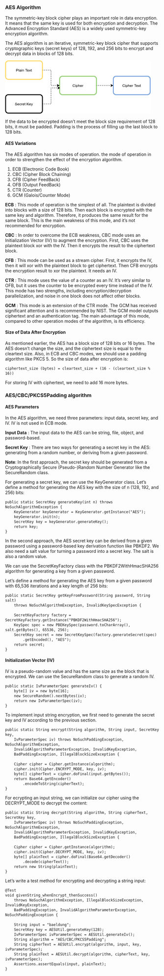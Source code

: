 ### AES Algorithm

The symmetric-key block cipher plays an important role in data encryption. It means that the same key is used for both encryption and decryption. The Advanced Encryption Standard (AES) is a widely used symmetric-key encryption algorithm.


The AES algorithm is an iterative, symmetric-key block cipher that supports cryptographic keys (secret keys) of 128, 192, and 256 bits to encrypt and decrypt data in blocks of 128 bits. 

![AES Diagram](img/aes.webp)

If the data to be encrypted doesn’t meet the block size requirement of 128 bits, it must be padded. Padding is the process of filling up the last block to 128 bits.

#### AES Variations

The AES algorithm has six modes of operation. the mode of operation in order to strengthen the effect of the encryption algorithm.

1. ECB (Electronic Code Book)
2. CBC (Cipher Block Chaining)
3. CFB (Cipher FeedBack)
4. OFB (Output FeedBack)
5. CTR (Counter)
6. GCM (Galois/Counter Mode)


**ECB** : This mode of operation is the simplest of all. The plaintext is divided into blocks with a size of 128 bits. Then each block is encrypted with the same key and algorithm. Therefore, it produces the same result for the same block. This is the main weakness of this mode, and it’s not recommended for encryption.


**CBC** : In order to overcome the ECB weakness, CBC mode uses an Initialization Vector (IV) to augment the encryption. First, CBC uses the plaintext block xor with the IV. Then it encrypts the result to the ciphertext block. 

**CFB** : This mode can be used as a stream cipher. First, it encrypts the IV, then it will xor with the plaintext block to get ciphertext. Then CFB encrypts the encryption result to xor the plaintext. It needs an IV.

**CTR** : This mode uses the value of a counter as an IV. It’s very similar to OFB, but it uses the counter to be encrypted every time instead of the IV. This mode has two strengths, including encryption/decryption parallelization, and noise in one block does not affect other blocks.

**GCM** : This mode is an extension of the CTR mode. The GCM has received significant attention and is recommended by NIST. The GCM model outputs ciphertext and an authentication tag. The main advantage of this mode, compared to other operation modes of the algorithm, is its efficiency.


#### Size of Data After Encryption

As mentioned earlier, the AES has a block size of 128 bits or 16 bytes. The AES doesn’t change the size, and the ciphertext size is equal to the cleartext size. Also, in ECB and CBC modes, we should use a padding algorithm like PKCS 5. So the size of data after encryption is:

```
ciphertext_size (bytes) = cleartext_size + (16 - (cleartext_size % 16))
```
For storing IV with ciphertext, we need to add 16 more bytes.

### AES/CBC/PKCS5Padding algorithm


#### AES Parameters

In the AES algorithm, we need three parameters: input data, secret key, and IV. IV is not used in ECB mode.


**Input Data** : The input data to the AES can be string, file, object, and password-based.

**Secret Key** : There are two ways for generating a secret key in the AES: generating from a random number, or deriving from a given password.

**Note**: In the first approach, the secret key should be generated from a Cryptographically Secure (Pseudo-)Random Number Generator like the SecureRandom class.

For generating a secret key, we can use the KeyGenerator class. Let’s define a method for generating the AES key with the size of n (128, 192, and 256) bits:


```
public static SecretKey generateKey(int n) throws NoSuchAlgorithmException {
    KeyGenerator keyGenerator = KeyGenerator.getInstance("AES");
    keyGenerator.init(n);
    SecretKey key = keyGenerator.generateKey();
    return key;
}

```

In the second approach, the AES secret key can be derived from a given password using a password-based key derivation function like PBKDF2. We also need a salt value for turning a password into a secret key. The salt is also a random value.

We can use the SecretKeyFactory class with the PBKDF2WithHmacSHA256 algorithm for generating a key from a given password.

Let’s define a method for generating the AES key from a given password with 65,536 iterations and a key length of 256 bits:


```
public static SecretKey getKeyFromPassword(String password, String salt)
    throws NoSuchAlgorithmException, InvalidKeySpecException {
    
    SecretKeyFactory factory = SecretKeyFactory.getInstance("PBKDF2WithHmacSHA256");
    KeySpec spec = new PBEKeySpec(password.toCharArray(), salt.getBytes(), 65536, 256);
    SecretKey secret = new SecretKeySpec(factory.generateSecret(spec)
        .getEncoded(), "AES");
    return secret;
}
```


#### Initialization Vector (IV)

IV is a pseudo-random value and has the same size as the block that is encrypted. We can use the SecureRandom class to generate a random IV.

```
public static IvParameterSpec generateIv() {
    byte[] iv = new byte[16];
    new SecureRandom().nextBytes(iv);
    return new IvParameterSpec(iv);
}
```

To implement input string encryption, we first need to generate the secret key and IV according to the previous section.

```
public static String encrypt(String algorithm, String input, SecretKey key,
    IvParameterSpec iv) throws NoSuchPaddingException, NoSuchAlgorithmException,
    InvalidAlgorithmParameterException, InvalidKeyException,
    BadPaddingException, IllegalBlockSizeException {
    
    Cipher cipher = Cipher.getInstance(algorithm);
    cipher.init(Cipher.ENCRYPT_MODE, key, iv);
    byte[] cipherText = cipher.doFinal(input.getBytes());
    return Base64.getEncoder()
        .encodeToString(cipherText);
}
```
For ecrypting an input string, we can initialize our cipher using the DECRYPT_MODE to decrypt the content:

```
public static String decrypt(String algorithm, String cipherText, SecretKey key,
    IvParameterSpec iv) throws NoSuchPaddingException, NoSuchAlgorithmException,
    InvalidAlgorithmParameterException, InvalidKeyException,
    BadPaddingException, IllegalBlockSizeException {
    
    Cipher cipher = Cipher.getInstance(algorithm);
    cipher.init(Cipher.DECRYPT_MODE, key, iv);
    byte[] plainText = cipher.doFinal(Base64.getDecoder()
        .decode(cipherText));
    return new String(plainText);
}
```

Let’s write a test method for encrypting and decrypting a string input:

```
@Test
void givenString_whenEncrypt_thenSuccess()
    throws NoSuchAlgorithmException, IllegalBlockSizeException, InvalidKeyException,
    BadPaddingException, InvalidAlgorithmParameterException, NoSuchPaddingException { 
    
    String input = "baeldung";
    SecretKey key = AESUtil.generateKey(128);
    IvParameterSpec ivParameterSpec = AESUtil.generateIv();
    String algorithm = "AES/CBC/PKCS5Padding";
    String cipherText = AESUtil.encrypt(algorithm, input, key, ivParameterSpec);
    String plainText = AESUtil.decrypt(algorithm, cipherText, key, ivParameterSpec);
    Assertions.assertEquals(input, plainText);
}
```














